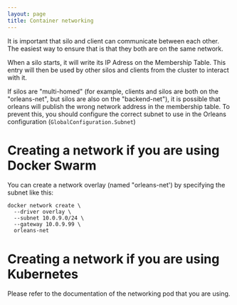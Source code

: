 ```yaml
---
layout: page
title: Container networking
---
```


It is important that silo and client can communicate between each other. The easiest way to ensure that is that they both are on the same network. 

When a silo starts, it will write its IP Adress on the Membership Table. This entry will then be used by other silos and clients from the cluster to interact with it.

If silos are "multi-homed" (for example, clients and silos are both on the "orleans-net", but silos are also on the "backend-net"), it is possible that orleans will publish the wrong network address in the membership table. To prevent this, you should configure the correct subnet to use in the Orleans configuration
(`GlobalConfiguration.Subnet`)

# Creating a network if you are using Docker Swarm

You can create a network overlay (named "orleans-net') by specifying the subnet like this:

```
docker network create \
  --driver overlay \
  --subnet 10.0.9.0/24 \
  --gateway 10.0.9.99 \
  orleans-net
```

# Creating a network if you are using Kubernetes

Please refer to the documentation of the networking pod that you are using.